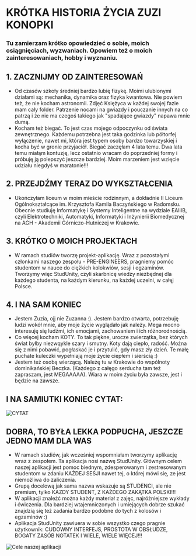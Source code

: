 # KRÓTKA HISTORIA ŻYCIA ZUZI KONOPKI 

### Tu zamierzam krótko opowiedzieć o sobie, moich osiągnięciach, wyzwaniach. Opowiem też o moich zainteresowaniach, hobby i wyznaniu.

## 1. ZACZNIJMY OD ZAINTERESOWAŃ

* Od czasów szkoły średniej bardzo lubię fizykę. Moimi ulubionymi działami są: mechanika, dynamika oraz fizyka kwantowa.
Nie powiem też, że nie kocham astronomii. Zdjęć Księżyca w każdej swojej fazie mam cały folder. Patrzenie nocami na gwiazdy i pouczanie innych na co patrzą i że nie ma czegoś takiego jak "spadające gwiazdy" napawa mnie dumą.
* Kocham też biegać. To jest czas mojego odpoczynku od świata zewnętrznego. Każdemu potrzebna jest taka godzinka lub półtorfej wyłączenie, nawet mi, która jest typem osoby bardzo towarzyskiej i kocha być w gronie przyjaciół. Biegać zaczęłam 4 lata temu. Dwa lata temu miałąm kontuzję, lecz ostatnio wracam do poprzedniej formy i próbuję ją polepszyć jeszcze bardziej. Moim marzeniem jest wzięcie udziału niegdyś w maratonie!!!


## 2. PRZEJDŹMY TERAZ DO WYKSZTAŁCENIA

* Ukończyłam liceum w moim mieście rodzinnym, a dokładnie II Liceum Ogólnokształcące im. Krzysztofa Kamila Baczyńskiego w Radomsku. Obecnie studiuję Informatykę i Systemy Inteligentne na wydziale EAIiIB, czyli Elektrotechniki, Automatyki, Informatyki i Inżynierii Biomedycznej na AGH - Akademii Górniczo-Hutniczej w Krakowie. 


## 3. KRÓTKO O MOICH PROJEKTACH

* W ramach studiów tworzę projekt-aplikację. Wraz z pozostałymi członkami naszego zespołu - PRE-ENGINEERS, pragniemy pomóc studentom w nauce do ciężkich kolokwiów, sesji i egzaminów. Tworzymy więc StudUnity, czyli skarbnicę wiedzy niezbędnej dla każdego studenta, na każdym kierunku, na każdej uczelni, w całęj Polsce.


## 4. I NA SAM KONIEC

* Jestem Zuzia, ojj nie Zuzanna :). Jestem bardzo otwarta, potrzebuję ludzi wokół mnie, aby moje życie wyglądało jak należy. Mega mocno interesuję się ludźmi, ich emocjami, zachowaniem i ich różnorodnością. 
* Co więcej kocham KOTY. To tak piękne, urocze zwierzątka, bez których świat byłby niezwqykle szary i smutny. Koty dają ciepło, radość. Można się z nimi pobawić, pogłaskać je i przytulić, gdy masz zły dzień. Te małę puchate kuleczki wypełniają moje życie ciepłem i sierścią :)
* Jestem też osobą wierzącą. Należę tu w Krakowie do wspólnoty dominikańskiej Beczka. (Każdego z całęgo serducha tam też zapraszam, jest MEGAAAAA). Wiara w moim życiu była zawsze, jest i będzie na zawsze. 

## I NA SAMIUTKI KONIEC CYTAT:

![CYTAT](https://dailyverses.net/images/pl/ubg/xl/przyslow-2-6-3.jpg)


## DOBRA, TO BYŁA LEKKA PODPUCHA, JESZCZE JEDNO MAM DLA WAS

* W ramach studiów, jak wcześniej wspomniałam tworzymy aplikację wraz z zespołem. Ta aplikacja nosi nazwę StudUnity. Głównym celem naszej aplikacji jest pomoc biednym, zdesperowanym i zestresowanym studentom w zdaniu KAŻDEJ SESJI nawet tej, o której mówi się, ze jest niemożliwa do zaliczenia. 
* Grupą docelową jak sama nazwa wskazuje są STUDENCI, ale nie premium, tylko KAZDY STUDENT, Z KAŻDEGO ZAKĄTKA POLSKI!!! 
* W aplikacji znaleźć można każdy materiał z zajęc, najróżniejsze wykłady i ćwiczenia. Dla bardziej wtajemniczonych i umiejących dobrze szukać znajdzią się też zadania bardzo podobne do tych z kolosów i egzaminów :)
* Aplikacja StudUnity zawiuera w sobie wszystko czego pragnie użytkownik: CUDOWNY INTERFEJS, PROSTOTA W OBSŁUDZE, BOGATY ZASÓB NOTATEK I WIELE, WIELE WIĘCEJ!!!

![Cele naszej aplikacji](https://st.depositphotos.com/1734074/3683/v/600/depositphotos_36835841-stock-illustration-vector-icons-for-web-and.jpg)
